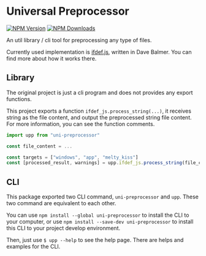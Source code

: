 # Universal Preprocessor

[![NPM Version](https://img.shields.io/npm/v/uni-preprocessor)](https://www.npmjs.com/package/uni-preprocessor)
[![NPM Downloads](https://img.shields.io/npm/dy/uni-preprocessor)](https://www.npmjs.com/package/uni-preprocessor)

An util library / cli tool for preprocessing any type of files.

Currently used implementation is [ifdef.js](https://github.com/davebalmer/ifdefjs), written in Dave Balmer. You can find more about how it works there.

## Library

The original project is just a cli program and does not provides any export functions.

This project exports a function `ifdef_js.process_string(...)`, it receives string as the file content, and output the preprocessed string file content. For more information, you can see the function comments.

```js
import upp from "uni-preprocessor"

const file_content = ...

const targets = ["windows", "app", "melty_kiss"]
const [processed_result, warnings] = upp.ifdef_js.process_string(file_content, targets)
```

## CLI

This package exported two CLI command, `uni-preprocessor` and `upp`. These two command are equivalent to each other.

You can use `npm install --global uni-preprocessor` to install the CLI to your computer, or use `npm install --save-dev uni-preprocessor` to install this CLI to your project develop environment.

Then, just use `$ upp --help` to see the help page. There are helps and examples for the CLI.
